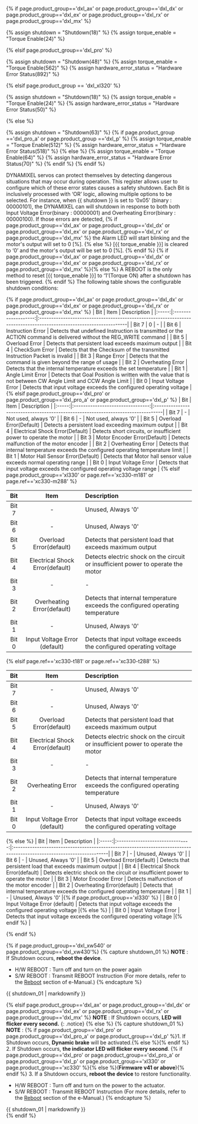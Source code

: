 {% if page.product_group=='dxl_ax' or page.product_group=='dxl_dx' or page.product_group=='dxl_ex' or page.product_group=='dxl_rx' or page.product_group=='dxl_mx' %}

{% assign shutdown = "Shutdown(18)" %}
{% assign torque_enable = "Torque Enable(24)" %}

{% elsif page.product_group=='dxl_pro' %}

{% assign shutdown = "Shutdown(48)" %}
{% assign torque_enable = "Torque Enable(562)" %}
{% assign hardware_error_status = "Hardware Error Status(892)" %}

{% elsif page.product_group == 'dxl_xl320' %}

{% assign shutdown = "Shutdown(18)" %}
{% assign torque_enable = "Torque Enable(24)" %}
{% assign hardware_error_status = "Hardware Error Status(50)" %}

{% else %} <!-- X / MX 2.0 / P / PRO(A)-->

{% assign shutdown = "Shutdown(63)" %}
  {% if page.product_group =='dxl_pro_a' or page.product_group =='dxl_p' %}
    {% assign torque_enable = "Torque Enable(512)" %}
    {% assign hardware_error_status = "Hardware Error Status(518)" %}
  {% else %}
    {% assign torque_enable = "Torque Enable(64)" %}
    {% assign hardware_error_status = "Hardware Error Status(70)" %}
  {% endif %}
{% endif %}

DYNAMIXEL servos can protect themselves by detecting dangerous situations that may occur during operation. This register allows user to configure which of these error states causes a safety shutdown.
Each Bit is inclusively processed with ‘OR’ logic, allowing multiple options to be selected.
For instance, when {{ shutdown }} is set to ‘0x05’ (binary : 00000101), the DYNAMIXEL can will shutdown in response to both both Input Voltage Error(binary : 00000001) and Overheating Error(binary : 00000100).
If those errors are detected, {% if page.product_group=='dxl_ax' or page.product_group=='dxl_dx' or page.product_group=='dxl_ex' or page.product_group=='dxl_rx' or page.product_group=='dxl_mx' %} the Alarm LED will start blinking and the motor's output will set to 0 [%]. {% else %} [{{ torque_enable }}] is cleared to ‘0’ and the motor's output will be set to 0 [%].
{% endif %}
{% if page.product_group=='dxl_ax' or page.product_group=='dxl_dx' or page.product_group=='dxl_ex' or page.product_group=='dxl_rx' or page.product_group=='dxl_mx' %}{% else %}
A REBOOT is the only method to reset [{{ torque_enable }}] to ‘1’(Torque ON) after a shutdown has been triggered.
{% endif %}
The following table shows the configurable shutdown conditions:

{% if page.product_group=='dxl_ax' or page.product_group=='dxl_dx' or page.product_group=='dxl_ex' or page.product_group=='dxl_rx' or page.product_group=='dxl_mx' %}
|  Bit  |        Item         | Description                                                                                                        |
|:-----:|:-------------------:|:-------------------------------------------------------------------------------------------------------------------|
| Bit 7 |          0          | -                                                                                                                  |
| Bit 6 |  Instruction Error  | Detects that undefined Instruction is transmitted or the ACTION command is delivered without the REG_WRITE command |
| Bit 5 |   Overload Error    | Detects that persistent load exceeds maximum output                                                                |
| Bit 4 |   CheckSum Error    | Detects that the Checksum of the transmitted Instruction Packet is invalid                                         |
| Bit 3 |     Range Error     | Detects that the command is given beyond the range of usage                                                        |
| Bit 2 |  Overheating Error  | Detects that the internal temperature exceeds the set temperature                                                  |
| Bit 1 |  Angle Limit Error  | Detects that Goal Position is written with the value that is not between CW Angle Limit and CCW Angle Limit        |
| Bit 0 | Input Voltage Error | Detects that input voltage exceeds the configured operating voltage                                                |
{% elsif page.product_group=='dxl_pro' or page.product_group=='dxl_pro_a' or page.product_group=='dxl_p' %}
|  Bit  |               Item               | Description                                                                      |
|:-----:|:--------------------------------:|:---------------------------------------------------------------------------------|
| Bit 7 |                -                 | Not used, always '0'                                                             |
| Bit 6 |                -                 | Not used, always '0'                                                             |
| Bit 5 |     Overload Error(Default)      | Detects a persistent load exceeding maximum output                              |
| Bit 4 | Electrical Shock Error(Default)  | Detects short circuits, or insufficient power to operate the motor |
| Bit 3 |   Motor Encoder Error(Default)   | Detects malfunction of the motor encoder                                         |
| Bit 2 |        Overheating Error         | Detects that internal temperature exceeds the configured operating temperature limit  |
| Bit 1 | Motor Hall Sensor Error(Default) | Detects that Motor hall sensor value exceeds normal operating range                        |
| Bit 0 |       Input Voltage Error        | Detects that input voltage exceeds the configured operating voltage range              |
{% elsif page.product_group=='xl330' or page.ref=='xc330-m181' or page.ref=='xc330-m288' %}

|  Bit  |              Item               | Description                                                                      |
|:-----:|:-------------------------------:|:---------------------------------------------------------------------------------|
| Bit 7 |                -                | Unused, Always '0'                                                               |
| Bit 6 |                -                | Unused, Always '0'                                                               |
| Bit 5 |     Overload Error(default)     | Detects that persistent load that exceeds maximum output                         |
| Bit 4 | Electrical Shock Error(default) | Detects electric shock on the circuit or insufficient power to operate the motor |
| Bit 3 |                -                | -                                                                                |
| Bit 2 |   Overheating Error(default)    | Detects that internal temperature exceeds the configured operating temperature   |
| Bit 1 |                -                | Unused, Always '0'                                                               |
| Bit 0 |  Input Voltage Error (default)  | Detects that input voltage exceeds the configured operating voltage              |

{% elsif page.ref=='xc330-t181' or page.ref=='xc330-t288' %}

|  Bit  |              Item               | Description                                                                      |
|:-----:|:-------------------------------:|:---------------------------------------------------------------------------------|
| Bit 7 |                -                | Unused, Always '0'                                                               |
| Bit 6 |                -                | Unused, Always '0'                                                               |
| Bit 5 |     Overload Error(default)     | Detects that persistent load that exceeds maximum output                         |
| Bit 4 | Electrical Shock Error(default) | Detects electric shock on the circuit or insufficient power to operate the motor |
| Bit 3 |                -                | -                                                                                |
| Bit 2 |        Overheating Error        | Detects that internal temperature exceeds the configured operating temperature   |
| Bit 1 |                -                | Unused, Always '0'                                                               |
| Bit 0 |  Input Voltage Error (default)  | Detects that input voltage exceeds the configured operating voltage              |

{% else %}
|  Bit  |              Item               | Description                                                                                                           |
|:-----:|:-------------------------------:|:----------------------------------------------------------------------------------------------------------------------|
| Bit 7 |                -                | Unused, Always '0'                                                                                                    |
| Bit 6 |                -                | Unused, Always '0'                                                                                                    |
| Bit 5 |     Overload Error(default)     | Detects that persistent load that exceeds maximum output                                                              |
| Bit 4 | Electrical Shock Error(default) | Detects electric shock on the circuit or insufficient power to operate the motor                                      |
| Bit 3 |       Motor Encoder Error       | Detects malfunction of the motor encoder                                                                              |
| Bit 2 |   Overheating Error(default)    | Detects that internal temperature exceeds the configured operating temperature                                        |
| Bit 1 |                -                | Unused, Always '0'                                                              |{% if page.product_group=='xl330' %} |
| Bit 0 |  Input Voltage Error (default)  | Detects that input voltage exceeds the configured operating voltage                   |{% else %}                     |
| Bit 0 |       Input Voltage Error       | Detects that input voltage exceeds the configured operating voltage                   |{% endif %}                    |

{% endif %}

{% if page.product_group=='dxl_xw540' or page.product_group=='dxl_xw430'%}
{% capture shutdown_01 %}
**NOTE** : If Shutdown occurs, **reboot the device**.
- H/W REBOOT : Turn off and turn on the power again
- S/W REBOOT : Transmit REBOOT Instruction (For more details, refer to the [Reboot](/docs/en/dxl/protocol2/#reboot) section of e-Manual.)
{% endcapture %}
<div class="notice">{{ shutdown_01 | markdownify }}</div>

{% elsif page.product_group=='dxl_ax' or page.product_group=='dxl_dx' or page.product_group=='dxl_ex' or page.product_group=='dxl_rx' or page.product_group=='dxl_mx' %}
**NOTE** : If Shutdown occurs, **LED will flicker every second.**
{: .notice}
{% else %}
{% capture shutdown_01 %}
**NOTE** :
{% if page.product_group=='dxl_pro' or page.product_group=='dxl_pro_a' or page.product_group=='dxl_p' %}1. If Shutdown occurs, **Dynamic brake** will be activated.{% else %}{% endif %}
2. If Shutdown occurs, **the indicator LED will flicker every second**. {% if page.product_group=='dxl_pro' or page.product_group=='dxl_pro_a' or page.product_group=='dxl_p' or page.product_group=='xl330' or page.product_group=='xc330' %}{% else %}(**Firmware v41 or above**){% endif %}
3. If a Shutdown occurs, **reboot the device** to restore functionality.
- H/W REBOOT : Turn off and turn on the power to the actuator.
- S/W REBOOT : Transmit REBOOT Instruction (For more details, refer to the [Reboot](/docs/en/dxl/protocol2/#reboot) section of the e-Manual.)
{% endcapture %}
<div class="notice">{{ shutdown_01 | markdownify }}</div>
{% endif %}

[Shutdown(18)]: #shutdown
[Shutdown(48)]: #shutdown
[Shutdown(63)]: #shutdown
[Torque Enable(24)]: #torque-enable
[Torque Enable(64)]: #torque-enable
[Torque Enable(512)]: #torque-enable
[Torque Enable(562)]: #torque-enable
[Hardware Error Status(70)]: #hardware-error-status
[Hardware Error Status(518)]: #hardware-error-status
[Hardware Error Status(892)]: #hardware-error-status
